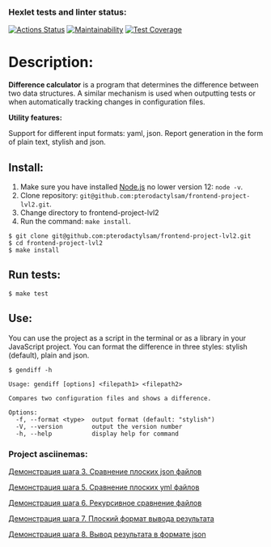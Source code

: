 ### Hexlet tests and linter status:
[![Actions Status](https://github.com/chuykovas/frontend-project-46/workflows/hexlet-check/badge.svg)](https://github.com/chuykovas/frontend-project-46/actions)
[![Maintainability](https://api.codeclimate.com/v1/badges/fe92dfb65431a58fc512/maintainability)](https://codeclimate.com/github/chuykovas/frontend-project-46/maintainability)
[![Test Coverage](https://api.codeclimate.com/v1/badges/fe92dfb65431a58fc512/test_coverage)](https://codeclimate.com/github/chuykovas/frontend-project-46/test_coverage)

# Description:
**Difference calculator** is a program that determines the difference between two data structures. A similar mechanism is used when outputting tests or when automatically tracking changes in configuration files.

**Utility features:**

Support for different input formats: yaml, json.
Report generation in the form of plain text, stylish and json.

## Install:
1. Make sure you have installed [Node.js](https://nodejs.org/en/) no lower version 12: ```node -v```.
2. Clone repository: ```git@github.com:pterodactylsam/frontend-project-lvl2.git```.
3. Change directory to frontend-project-lvl2
4. Run the command: ```make install```.

```shell
$ git clone git@github.com:pterodactylsam/frontend-project-lvl2.git
$ cd frontend-project-lvl2
$ make install
```

## Run tests:
```shell
$ make test
```

## Use:
You can use the project as a script in the terminal or as a library in your JavaScript project. You can format the difference in three styles: stylish (default), plain and json.
```shell
$ gendiff -h

Usage: gendiff [options] <filepath1> <filepath2>

Compares two configuration files and shows a difference.

Options:
  -f, --format <type>  output format (default: "stylish")
  -V, --version        output the version number
  -h, --help           display help for command
```

### Project asciinemas:
[Демонстрация шага 3. Сравнение плоских json файлов](https://asciinema.org/a/2JXvhxsjiEdYUFkHsM3mKFYeA)

[Демонстрация шага 5. Сравнение плоских yml файлов](https://asciinema.org/a/xov53eRIXUVvGaiuPXNBgGHFE)

[Демонстрация шага 6. Рекурсивное сравнение файлов](https://asciinema.org/a/GuCeX1FufvQUZFjSscHdUgltE)

[Демонстрация шага 7. Плоский формат вывода результата](https://asciinema.org/a/D0mM2iquJe3IJzMWiYhrhNwEv)

[Демонстрация шага 8. Вывод результата в формате json](https://asciinema.org/a/8veuHgskB0lwoO4d1eaUUa1YB)
